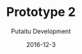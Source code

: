 ---
title: 'Prototype 2'
footer: d27bd9b77239ed4ed6384199c0867d749f549842
sections:
    -
        template: banner
        text: '# Dog Playground'
        theme: light
    -
        template: richTextSection
        text: "<iframe allowfullscreen=\"true\" frameborder=\"0\" height=\"823\" mozallowfullscreen=\"true\" src=\"https://docs.google.com/presentation/d/e/2PACX-1vTtsoj-MoTRK8sDAlQdLwk9a7oUGNAizU4TId6jne-prkdVLSFLNy1CqcEt20Gbl-OmlUrxmezTzhzF/embed?start=false&amp;loop=false&amp;delayms=3000\" webkitallowfullscreen=\"true\" width=\"1058\"></iframe>\n\n### Why play with dogs?\n\n<span id=\"docs-internal-guid-5b4b2ac2-c557-9dbd-1a71-b4dea2828028\"><span style=\"font-size: 14.6667px; font-family: Arial; color: rgb(0, 0, 0); background-color: transparent; vertical-align: baseline; white-space: pre-wrap;\">When people talk about playground they usually think of one for children, but we want to design a park where adults can also play in, since free form play can easily be ignored in an adult's life. We first thought of making a playground for parents to participate in their children's play, but worried that it might not be the best occasion for parents to play freely, because they still have to play the role of parents in front of their children and they also have to prioritize taking care of their children over being playful.</span></span>\n\n<span id=\"docs-internal-guid-5b4b2ac2-c557-9dbd-1a71-b4dea2828028\"><span style=\"font-size: 14.6667px; font-family: Arial; color: rgb(0, 0, 0); background-color: transparent; vertical-align: baseline; white-space: pre-wrap;\">A big challenge in making adults play is that they might feel anxious if their playfulness would be perceived negatively by others as being childish, irresponsible, stupid or even inappropriate. We attempt to tackle the problem by providing them with an occasion, a reason that makes it ok to be playful, and a trusted companion to make them feel safe.</span></span>\n\n<span id=\"docs-internal-guid-5b4b2ac2-c557-9dbd-1a71-b4dea2828028\"><span style=\"font-size: 14.6667px; font-family: Arial; color: rgb(0, 0, 0); background-color: transparent; vertical-align: baseline; white-space: pre-wrap;\">It is a common thinking that some dog owners walk their dog in attempt to socialise romantically with single dog owners. We got some inspiration from this and looked into dog's role in motivating human and promoting certain behaviour.</span></span>\n\n<span id=\"docs-internal-guid-5b4b2ac2-c557-9dbd-1a71-b4dea2828028\"><span style=\"font-size: 14.6667px; font-family: Arial; color: rgb(0, 0, 0); background-color: transparent; vertical-align: baseline; white-space: pre-wrap;\">We think that dogs are perfect for the role of companion.Through human intervention in dog breeding, the feature of dogs are to a high extent tailored to appeal humans. They also enjoy bonding with humans, and will stay with and follow the human they bond with, unlike cats. To some,the dog's company is just like one of friends or family. \_Dog also likes to go out and interact with human, in fact, dogs has played the role of motivator in many dog owners life. A responsible dog owner will walk their dog even if they don't feel like it themselves to fulfill the dog's need. For some, dogs are their running partner, giving them a reason to exercise. Very commonly dogs are good at \"making\" human break out of a task and do something not out of their will. E.g. stop working to feed the dog because it is barking.Nevertheless, owning dogs create a common topic for socialising as a shared interest, usually dog owners have a general interest in dogs, not just their own dog, meaning they are interested to know about each other's dog and it can trigger conversations.It is pleasurable to play with dogs as dogs are generally enthusiastic about playing with human and they can be taught to play in different ways that human prefer.</span></span>\n\n### Why a dog playground?\n\n<span id=\"docs-internal-guid-5b4b2ac2-c558-764b-93b0-60cb9f1dfe7b\"><span style=\"font-size: 14.6667px; font-family: Arial; color: rgb(0, 0, 0); background-color: transparent; vertical-align: baseline; white-space: pre-wrap;\">The problem is current dog parks are mostly designed for interactions within dogs and within humans: human talks while dogs play with each other and run around. Dogs are now under-stimulated compare to the time where they cooperate or work with human. We want to provide a shared,safe space for humans and dogs to bond and interact through playing.</span></span>\n\n<span id=\"docs-internal-guid-5b4b2ac2-c558-764b-93b0-60cb9f1dfe7b\"><span style=\"font-size: 14.6667px; font-family: Arial; color: rgb(0, 0, 0); background-color: transparent; vertical-align: baseline; white-space: pre-wrap;\">The playground very interaction involves both dog and human.</span></span>"
meta:
    id: abdf86cac7dad7a64b2d6dadcb06d781bb42a11e
    parentId: f8d133111ad5ddad52a465c47d7cdbef5923fc8d
    language: en
date: '2016-12-3'
author: 'Putaitu Development'
permalink: /prototype-2/
layout: sectionPage
---